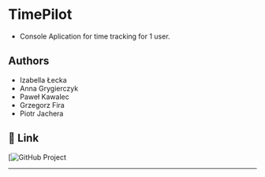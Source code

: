 # TimePilot 

- Console Aplication for time tracking for 1 user. 

## Authors
- Izabella Łecka
- Anna Grygierczyk
- Paweł Kawalec
- Grzegorz Fira
- Piotr Jachera


## 🔗 Link
[![GitHub Project](https://github.com/IzabellaAnn/TimePilot.git)

-------------------------------------------
